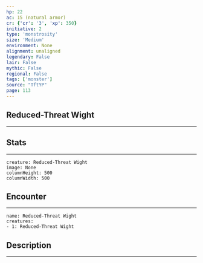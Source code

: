 ```yaml
---
hp: 22
ac: 15 (natural armor)
cr: {'cr': '3', 'xp': 350}
initiative: 2
type: 'monstrosity'    
size: 'Medium'
environment: None
alignment: unaligned
legendary: False
lair: False
mythic: False
regional: False
tags: ['monster']
source: "TftYP"
page: 113
---
```


## Reduced-Threat Wight
---



## Stats
---

```statblock
creature: Reduced-Threat Wight
image: None
columnHeight: 500
columnWidth: 500
```

## Encounter
---

```encounter-table
name: Reduced-Threat Wight
creatures:
- 1: Reduced-Threat Wight
```

## Description
---




